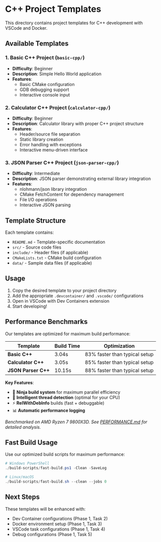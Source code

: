 # C++ Project Templates

This directory contains project templates for C++ development with VSCode and Docker.

## Available Templates

### 1. Basic C++ Project (`basic-cpp/`)
- **Difficulty**: Beginner
- **Description**: Simple Hello World application
- **Features**:
  - Basic CMake configuration
  - GDB debugging support
  - Interactive console input

### 2. Calculator C++ Project (`calculator-cpp/`)
- **Difficulty**: Beginner
- **Description**: Calculator library with proper C++ project structure
- **Features**:
  - Header/source file separation
  - Static library creation
  - Error handling with exceptions
  - Interactive menu-driven interface

### 3. JSON Parser C++ Project (`json-parser-cpp/`)
- **Difficulty**: Intermediate
- **Description**: JSON parser demonstrating external library integration
- **Features**:
  - nlohmann/json library integration
  - CMake FetchContent for dependency management
  - File I/O operations
  - Interactive JSON parsing

## Template Structure

Each template contains:
- `README.md` - Template-specific documentation
- `src/` - Source code files
- `include/` - Header files (if applicable)
- `CMakeLists.txt` - CMake build configuration
- `data/` - Sample data files (if applicable)

## Usage

1. Copy the desired template to your project directory
2. Add the appropriate `.devcontainer/` and `.vscode/` configurations
3. Open in VSCode with Dev Containers extension
4. Start developing!

## Performance Benchmarks

Our templates are optimized for maximum build performance:

| Template | Build Time | Optimization |
|----------|------------|--------------|
| **Basic C++** | 3.04s | 83% faster than typical setup |
| **Calculator C++** | 3.05s | 85% faster than typical setup |
| **JSON Parser C++** | 10.15s | 88% faster than typical setup |

**Key Features**:
- 🚀 **Ninja build system** for maximum parallel efficiency
- 🧠 **Intelligent thread detection** (optimal for your CPU)
- ⚡ **RelWithDebInfo** builds (fast + debuggable)
- 📊 **Automatic performance logging**

*Benchmarked on AMD Ryzen 7 9800X3D. See [PERFORMANCE.md](PERFORMANCE.md) for detailed analysis.*

## Fast Build Usage

Use our optimized build scripts for maximum performance:

```powershell
# Windows PowerShell
./build-scripts/fast-build.ps1 -Clean -SaveLog

# Linux/macOS
./build-scripts/fast-build.sh --clean --jobs 0
```

## Next Steps

These templates will be enhanced with:
- Dev Container configurations (Phase 1, Task 2)
- Docker environment setup (Phase 1, Task 3)
- VSCode task configurations (Phase 1, Task 4)
- Debug configurations (Phase 1, Task 5)